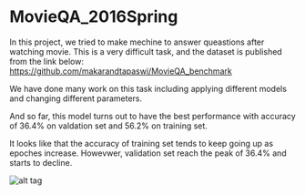 # MovieQA_2016Spring


In this project, we tried to make mechine to answer queastions after watching movie.
This is a very difficult task, and the dataset is published from the link below:
https://github.com/makarandtapaswi/MovieQA_benchmark


We have done many work on this task including applying different models and changing different parameters.

And so far, this model turns out to have the best performance with accuracy of 36.4% on valdation set and 56.2% on training set.

It looks like that the accuracy of training set tends to keep going up as epoches increase. Howevwer, validation set reach the peak of 36.4% and starts to decline. 

![alt tag](https://cloud.githubusercontent.com/assets/8232009/16946515/9a455b9e-4ddc-11e6-83a0-4ffe0c8c6d5c.png)
